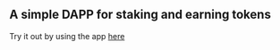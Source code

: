 ## A simple DAPP for staking and earning tokens

Try it out by using the app [here](http://stake-and-earn.vercel.app/)
